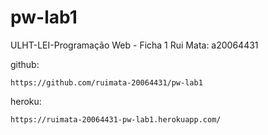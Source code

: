 # pw-lab1
ULHT-LEI-Programação Web - Ficha 1
Rui Mata: a20064431

github:

    https://github.com/ruimata-20064431/pw-lab1
    
heroku:

    https://ruimata-20064431-pw-lab1.herokuapp.com/
